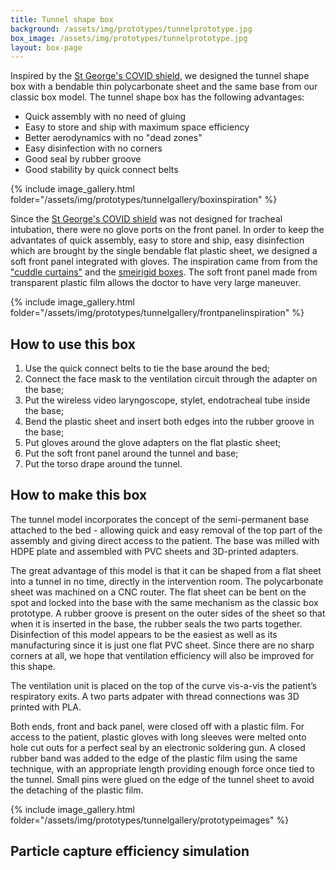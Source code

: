 ```yaml
---
title: Tunnel shape box
background: /assets/img/prototypes/tunnelprototype.jpg
box_image: /assets/img/prototypes/tunnelprototype.jpg
layout: box-page
---
```


Inspired by the [St George's COVID shield](https://paretoux.github.io/boxes/2020-05-11-covidshield.html), we designed the tunnel shape box with a bendable thin polycarbonate sheet and the same base from our classic box model. The tunnel shape box has the following advantages:

* Quick assembly with no need of gluing
* Easy to store and ship with maximum space efficiency
* Better aerodynamics with no "dead zones"
* Easy disinfection with no corners
* Good seal by rubber groove
* Good stability by quick connect belts

{% include image_gallery.html folder="/assets/img/prototypes/tunnelgallery/boxinspiration" %}

Since the [St George's COVID shield](https://paretoux.github.io/boxes/2020-05-11-covidshield.html) was not designed for tracheal intubation, there were no glove ports on the front panel. In order to keep the advantates of quick assembly, easy to store and ship, easy disinfection which are brought by the single bendable flat plastic sheet, we designed a soft front panel integrated with gloves. The inspiration came from from the ["cuddle curtains"](https://www.cnbc.com/2020/07/02/cuddle-curtains-are-going-global-amid-the-coronavirus-pandemic.html) and the [smeirigid boxes](https://paretoux.github.io/boxes/2020-05-08-Covidbox.html). The soft front panel made from transparent plastic film allows the doctor to have very large maneuver.

{% include image_gallery.html folder="/assets/img/prototypes/tunnelgallery/frontpanelinspiration" %}

## How to use this box

1. Use the quick connect belts to tie the base around the bed;
2. Connect the face mask to the ventilation circuit through the adapter on the base;
3. Put the wireless video laryngoscope, stylet, endotracheal tube inside the base;
4. Bend the plastic sheet and insert both edges into the rubber groove in the base;
5. Put gloves around the glove adapters on the flat plastic sheet;
6. Put the soft front panel around the tunnel and base;
7. Put the torso drape around the tunnel.

## How to make this box

The tunnel model incorporates the concept of the semi-permanent base attached to the bed - allowing quick and easy removal of the top part of the assembly and giving direct access to the patient. The base was milled with HDPE plate and assembled with PVC sheets and 3D-printed adapters.

The great advantage of this model is that it can be shaped from a flat sheet into a tunnel in no time, directly in the intervention room. The polycarbonate sheet was machined on a CNC router. The flat sheet can be bent on the spot and locked into the base with the same mechanism as the classic box prototype. A rubber groove is present on the outer sides of the sheet so that when it is inserted in the base, the rubber seals the two parts together. Disinfection of this model appears to be the easiest as well as its manufacturing since it is just one flat PVC sheet. Since there are no sharp corners at all, we hope that ventilation efficiency will also be improved for this shape. 

The ventilation unit is placed on the top of the curve vis-a-vis the patient’s respiratory exits. A two parts adpater with thread connections was 3D printed with PLA. 

Both ends, front and back panel, were closed off with a plastic film. For access to the patient, plastic gloves with long sleeves were melted onto hole cut outs for a perfect seal by an electronic soldering gun. A closed rubber band was added to the edge of the plastic film using the same technique, with an appropriate length providing enough force once tied to the tunnel. Small pins were glued on the edge of the tunnel sheet to avoid the detaching of the plastic film.

{% include image_gallery.html folder="/assets/img/prototypes/tunnelgallery/prototypeimages" %}

## Particle capture efficiency simulation